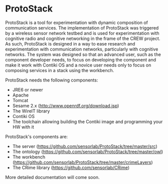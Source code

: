 ProtoStack
==========

ProtoStack is a tool for experimentation with dynamic composition of communication services.
The implementation of ProtoStack was triggered by a wireless sensor network testbed
and is used for experimentation with cognitive radio and cognitive networking in the
frame of the CREW project. As such, ProtoStack is designed in a way to
ease research and experimentation with communication networks, particularly with
cognitive networks. The system was designed so that an advanced user, such as the
component developer needs, to focus on developing the component and make it work
with Contiki OS and a novice user needs only to focus on composing services in a stack
using the workbench.

ProtoStack needs the following components:
- JRE6 or newer
- Apache
- Tomcat
- Sesame 2.x (http://www.openrdf.org/download.jsp)
- The WireIT library
- Contiki OS
- The toolchain allowing building the Contiki image and programming your HW with it

ProtoStack's components are:
- The server (https://github.com/sensorlab/ProtoStack/tree/master/src)
- The ontology (https://github.com/sensorlab/ProtoStack/tree/master/owl)
- The workbench (https://github.com/sensorlab/ProtoStack/tree/master/crimeLayers)
- The CRime library (https://github.com/sensorlab/CRime)


More detailed documentation will come soon.
